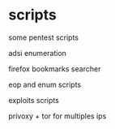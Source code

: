 # scripts
some pentest scripts

adsi enumeration

firefox bookmarks searcher

eop and enum scripts 

exploits scripts

privoxy + tor for multiples ips

